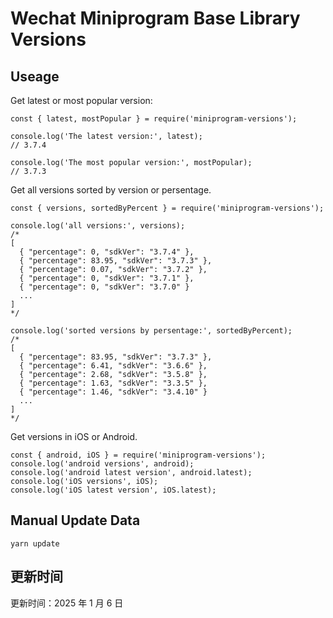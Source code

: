 
# Wechat Miniprogram Base Library Versions

## Useage

Get latest or most popular version:

```;
const { latest, mostPopular } = require('miniprogram-versions');

console.log('The latest version:', latest);
// 3.7.4

console.log('The most popular version:', mostPopular);
// 3.7.3

```

Get all versions sorted by version or persentage.

```
const { versions, sortedByPercent } = require('miniprogram-versions');

console.log('all versions:', versions);
/*
[
  { "percentage": 0, "sdkVer": "3.7.4" },
  { "percentage": 83.95, "sdkVer": "3.7.3" },
  { "percentage": 0.07, "sdkVer": "3.7.2" },
  { "percentage": 0, "sdkVer": "3.7.1" },
  { "percentage": 0, "sdkVer": "3.7.0" }
  ...
]
*/

console.log('sorted versions by persentage:', sortedByPercent);
/*
[
  { "percentage": 83.95, "sdkVer": "3.7.3" },
  { "percentage": 6.41, "sdkVer": "3.6.6" },
  { "percentage": 2.68, "sdkVer": "3.5.8" },
  { "percentage": 1.63, "sdkVer": "3.3.5" },
  { "percentage": 1.46, "sdkVer": "3.4.10" }
  ...
]
*/
```

Get versions in iOS or Android.

```
const { android, iOS } = require('miniprogram-versions');
console.log('android versions', android);
console.log('android latest version', android.latest);
console.log('iOS versions', iOS);
console.log('iOS latest version', iOS.latest);
```

## Manual Update Data

```
yarn update
```

## 更新时间

更新时间：2025 年 1 月 6 日
